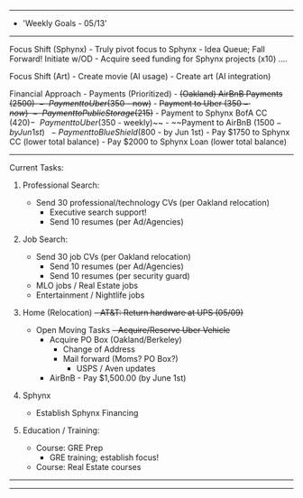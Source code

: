
**********************************************************************
*	'Weekly Goals - 05/13’
**********************************************************************
Focus Shift (Sphynx)
	- Truly pivot focus to Sphynx
		- Idea Queue; Fall Forward! Initiate w/OD
	- Acquire seed funding for Sphynx projects (x10) ....

Focus Shift (Art)
	- Create movie (AI usage)
	- Create art (AI integration)

Financial Approach
	- Payments (Prioritized)
		- ~~(Oakland) AirBnB Payments ($2500)~~
		- ~~Payment to Uber ($350 - now)~~
		- ~~Payment to Uber ($350 - now)~~
		- ~~Payment to Public Storage ($215)~~
		- Payment to Sphynx BofA CC ($420)
		- ~~Payment to Uber ($350 - weekly)~~
		- ~~Payment to AirBnB ($1500 - by Jun 1st)~~
		- Payment to Blue Shield ($800 - by Jun 1st)
	- Pay $1750 to Sphynx CC (lower total balance)
	- Pay $2000 to Sphynx Loan (lower total balance)

**********************************************************************
Current Tasks:
1) Professional Search: 
	- Send 30 professional/technology CVs (per Oakland relocation)
		- Executive search support!
		- Send 10 resumes (per Ad/Agencies)

2) Job Search:
	- Send 30 job CVs (per Oakland relocation)
		- Send 10 resumes (per Ad/Agencies)
		- Send 10 resumes (per security guard)
	- MLO jobs / Real Estate jobs
	- Entertainment / Nightlife jobs

3) Home (Relocation)
	~~- AT&T: Return hardware at UPS (05/09)~~
	- Open Moving Tasks
		~~- Acquire/Reserve Uber Vehicle~~
		- Acquire PO Box (Oakland/Berkeley)
			- Change of Address
			- Mail forward (Moms? PO Box?)
				- USPS / Aven updates
		- AirBnB - Pay $1,500.00 (by June 1st) 
	
4) Sphynx
	- Establish Sphynx Financing 

5) Education / Training:
	- Course: GRE Prep
		* GRE training; establish focus!
	- Course: Real Estate courses

**********************************************************************
**********************************************************************

